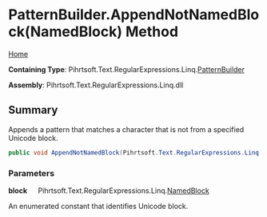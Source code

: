 # PatternBuilder\.AppendNotNamedBlock\(NamedBlock\) Method

[Home](../../../../../../README.md)

**Containing Type**: Pihrtsoft\.Text\.RegularExpressions\.Linq\.[PatternBuilder](../README.md)

**Assembly**: Pihrtsoft\.Text\.RegularExpressions\.Linq\.dll

## Summary

Appends a pattern that matches a character that is not from a specified Unicode block\.

```csharp
public void AppendNotNamedBlock(Pihrtsoft.Text.RegularExpressions.Linq.NamedBlock block)
```

### Parameters

**block** &emsp; Pihrtsoft\.Text\.RegularExpressions\.Linq\.[NamedBlock](../../NamedBlock/README.md)

An enumerated constant that identifies Unicode block\.